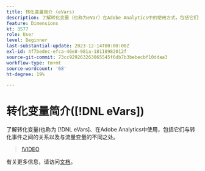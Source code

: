 ```yaml
---
title: 转化变量简介 (eVars)
description: 了解转化变量（也称为eVar）在Adobe Analytics中的使用方式，包括它们如何与转化事件相关以及如何与流量变量不同。
feature: Dimensions
kt: 3577
role: User
level: Beginner
last-substantial-update: 2023-12-14T00:00:00Z
exl-id: 4f7bedec-efca-46e8-981a-18118982012f
source-git-commit: 73cc929263263065545f6db7b3bebecbf10ddaa3
workflow-type: tm+mt
source-wordcount: '68'
ht-degree: 19%

---
```


# 转化变量简介([!DNL eVars])

了解转化变量(也称为 [!DNL eVars]、在Adobe Analytics中使用，包括它们与转化事件之间的关系以及与流量变量的不同之处。

>[!VIDEO](https://video.tv.adobe.com/v/28759/?quality=12&learn=on)

有关更多信息，请访问[文档](https://experienceleague.adobe.com/docs/analytics/components/dimensions/evar.html?lang=zh-Hans)。
